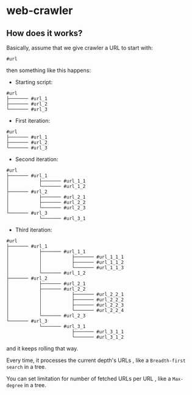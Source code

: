# web-crawler



## How does it works?

Basically, assume that we give crawler a URL to start with:

`#url`

then something like this happens:


+ Starting script:


```shell
#url
├─────── #url_1
├─────── #url_2
└─────── #url_3
```

+ First iteration:

```shell
#url
├─────── #url_1
├─────── #url_2
└─────── #url_3
```


+ Second iteration:

```shell
#url
├─────── #url_1
│           ├─────── #url_1_1
│           └─────── #url_1_2
├─────── #url_2
│           ├─────── #url_2_1
│           ├─────── #url_2_2
│           └─────── #url_2_3
└─────── #url_3
            └─────── #url_3_1

```

+ Third iteration:

```shell
#url
├─────── #url_1
│           ├─────── #url_1_1
│           │           ├─────── #url_1_1_1
│           │           ├─────── #url_1_1_2
│           │           └─────── #url_1_1_3
│           └─────── #url_1_2
├─────── #url_2
│           ├─────── #url_2_1
│           ├─────── #url_2_2
│           │           ├─────── #url_2_2_1
│           │           ├─────── #url_2_2_2
│           │           ├─────── #url_2_2_3
│           │           └─────── #url_2_2_4
│           └─────── #url_2_3
└─────── #url_3
            └─────── #url_3_1
                        ├─────── #url_3_1_1
                        └─────── #url_3_1_2

```



and it keeps rolling that way.

Every time, it processes the current depth's URLs , like a `Breadth-first search` in a tree.


You can set limitation for number of fetched URLs per URL , like a `Max-degree` in a tree.   
